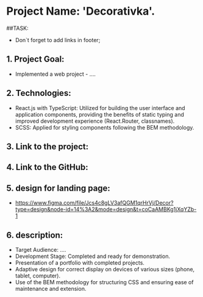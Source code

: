 # Project Name: 'Decorativka'.
##TASK:
  - Don`t forget to add links in footer;
## 1. Project Goal:
  - Implemented a web project - ....

## 2. Technologies:
   - React.js with TypeScript: Utilized for building the user interface and application components, providing the benefits of static typing and improved development experience (React.Router, classnames).
   - SCSS: Applied for styling components following the BEM methodology.

## 3. Link to the project:
  

## 4. Link to the GitHub:
  

## 5. design for landing page:
   - https://www.figma.com/file/Jcs4c8gLV3afQGM1qrHrVj/Decor?type=design&node-id=14%3A2&mode=design&t=coCaAMBKg1jXqYZb-1

## 6. description:
   - Target Audience: ....
   - Development Stage: Completed and ready for demonstration.
   - Presentation of a portfolio with completed projects.
   - Adaptive design for correct display on devices of various sizes (phone, tablet, computer).
   - Use of the BEM methodology for structuring CSS and ensuring ease of maintenance and extension.
